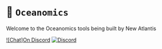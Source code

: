 # 🌊 `Oceanomics`

Welcome to the Oceanomics tools being built by New Atlantis

[![Chat]On Discord](https://discord.gg/newatlantis)
[![Discord](https://img.shields.io/discord/newatlantis.svg?label=&logo=discord&logoColor=ffffff&color=7389D8&labelColor=6A7EC2)](https://discord.gg/newatlantis)

